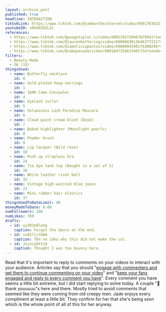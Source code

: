 ```yaml
---
layout: archive_post
published: true
headline: INTERACTION
tiktokLink: https://www.tiktok.com/@jadeontheinternet/video/6901763623799033093?sender_device=pc&sender_web_id=6891999718790268421&is_from_webapp=1
youtubeID: x0kb02D2LZc
references:
  - https://www.tiktok.com/@paigetaylor.s/video/6901392720967879941?sender_device=pc&sender_web_id=6891999718790268421&is_from_webapp=1
  - https://www.tiktok.com/@laurenkettering/video/6900683011646377221?sender_device=pc&sender_web_id=6891999718790268421&is_from_webapp=1
  - https://www.tiktok.com/@iamoliviaponton/video/6900994398176300294?sender_device=pc&sender_web_id=6891999718790268421&is_from_webapp=1
  - https://www.tiktok.com/@sabquesada/video/6901047354615401734?sender_device=pc&sender_web_id=6891999718790268421&is_from_webapp=1
filters:
  - Beauty Mode
  - G6 (15)
thingsUsed:
  - name: Butterfly necklace
    id: 0
  - name: Gold-plated hoop earrings
    id: 1
  - name: 16HR Camo Concealer
    id: 4
  - name: Eyelash curler
    id: 5
  - name: Voluminous Lash Paradise Mascara
    id: 6
  - name: Cloud paint cream blush (Dusk)
    id: 7
  - name: Baked highlighter (Moonlight pearls)
    id: 8
  - name: Powder brush
    id: 9
  - name: Lip lacquer (Wild rose)
    id: 10
  - name: Push up strapless bra
    id: 24
  - name: Tie dye tank top (Bought in a set of 3)
    id: 38
  - name: White leather rivet belt
    id: 32
  - name: Vintage high-waisted blue jeans
    id: 22
  - name: Mini rubber hair elastics
    id: 37
thingsUsedToDateLimit: 40
moneyMadeToDate: 0.00
numFollowers: 166
numLikes: 769
drafts:
  - id: uy3R3o0lwXg
    caption: Forgot the dance at the end.
  - id: vu02llcYdAA
    caption: Tbh no idea why this did not make the cut.
  - id: Jojxca5kYzA
    caption: Thought I was too bouncy here.
---
```


Read that it's important to reply to comments on your videos to interact with your audience. Articles say that you should "[engage with commenters and get them to continue commenting on your video](https://www.voyageandventure.com/how-to-go-viral-on-tiktok/)" and "[keep your fans engaged and reply to every comment you have](https://bigbangram.com/blog/instagram-promotion/how-to-get-famous-on-tik-tok-in-2019/)". Every comment you have seems a little bit extreme, but I did start replying to some today. A couple "🥺 thank youuuuu"s here and there. Mostly tried to avoid comments that seemed like they were coming from old creepy men. Jade enjoys every compliment at least a little bit. They confirm for her that she's being _seen_ which is the whole point of all of this for her anyway.

